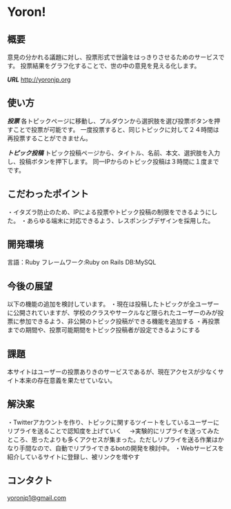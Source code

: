 # Yoron!

## 概要
意見の分かれる議題に対し、投票形式で世論をはっきりさせるためのサービスです。
投票結果をグラフ化することで、世の中の意見を見える化します。

***URL***
http://yoronjp.org

## 使い方
***投票***
各トピックページに移動し、プルダウンから選択肢を選び投票ボタンを押すことで投票が可能です。
一度投票すると、同じトピックに対して２４時間は再投票することができません。

***トピック投稿***
トピック投稿ページから、タイトル、名前、本文、選択肢を入力し、投稿ボタンを押下します。
同一IPからのトピック投稿は３時間に１度までです。

## こだわったポイント
・イタズラ防止のため、IPによる投票やトピック投稿の制限をできるようにした。
・あらゆる端末に対応できるよう、レスポンシブデザインを採用した。

## 開発環境
言語：Ruby
フレームワーク:Ruby on Rails
DB:MySQL


## 今後の展望
以下の機能の追加を検討しています。
・現在は投稿したトピックが全ユーザーに公開されていますが、学校のクラスやサークルなど限られたユーザーのみが投票に参加できるよう、非公開のトピック投稿ができる機能を追加する
・再投票までの期間や、投票可能期間をトピック投稿者が設定できるようにする

## 課題
本サイトはユーザーの投票ありきのサービスであるが、現在アクセスが少なくサイト本来の存在意義を果たせていない。

## 解決案
・Twitterアカウントを作り、トピックに関するツイートをしているユーザーにリプライを送ることで認知度を上げていく
　→実験的にリプライを送ってみたところ、思ったよりも多くアクセスが集まった。ただしリプライを送る作業はかなり手間なので、自動でリプライできるbotの開発を検討中。
・Webサービスを紹介しているサイトに登録し、被リンクを増やす

## コンタクト
yoronjp1@gmail.com
